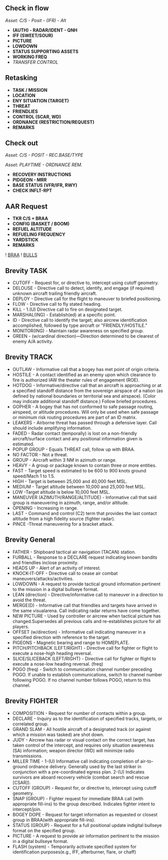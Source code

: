 ## Check in flow

_Asset: C/S - Posit - (IFR) - Alt_

* **(AUTH) - RADAR/IDENT - QNH**
* **IFF (SWEET/SOUR)**
* **PICTURE**
* **LOWDOWN**
* **STATUS SUPPORTING ASSETS**
* **WORKING FREQ**
* _TRANSFER CONTROL_

## Retasking

* **TASK / MISSION**
* **LOCATION**
* **ENY SITUATION (TARGET)**
* **THREAT**
* **FRIENDLIES**
* **CONTROL (SCAR, WD)**
* **ORDNANCE (RESTRICTION/REQUEST)**
* **REMARKS**

## Check out

_Asset: C/S - POSIT - REC.BASE/TYPE_

_Asset: PLAYTIME - ORDNANCE REM._

* **RECOVERY INSTRUCTIONS**
* **PIDGEON - MRR**
* **BASE STATUS (VFR/IFR, RWY)**
* **CHECK INFLT-RPT**

## AAR Request

* **TKR C/S + BRAA**
* **CONFIG (BASKET / BOOM)**
* **REFUEL ALTITUDE**
* **REFUELING FREQUENCY**
* **YARDSTICK**
* **REMARKS**

! [BRAA](BRAA.PNG)
! [BULLS](BULLS.PNG)

## Brevity TASK

* CUTOFF - Request  for,  or  directive  to,  intercept  using  cutoff  geometry.
* DELOUSE - Directive  call  to  detect,  identify,  and  engage  (if  required)  unknown  aircraft trailing  friendly  aircraft.
* DEPLOY - Directive  call  for  the  flight  to  maneuver  to  briefed  positioning.
* FLOW - Directive  call  to  fly  stated  heading.
* KILL - 1.(U)    Directive  call  to  fire  on  designated  target.
* MARSHAL(ING) - Establish(ed)  at  a  specific  point.
* ID - Directive  call  to  identify  the  target;  also  aircrew  identification accomplished,  followed by type  aircraft  or  "FRIENDLY/HOSTILE."
* MONITOR(ING) - Maintain  radar  awareness  on  specified  group.
* GREEN - (w/cardinal  direction)—Direction  determined  to  be  clearest  of  enemy  A/A  activity.

## Brevity TRACK

* OUTLAW - Informative  call  that  a  bogey  has  met  point  of  origin  criteria.
* HOSTILE - A  contact  identified  as  an  enemy  upon  which  clearance  to  fire  is  authorized  IAW the  theater  rules  of  engagement  (ROE).
* HOTDOG - Informative/directive  call  that  an  aircraft  is  approaching  or  at  a  specified standoff  distance  from  the  sovereign  airspace  of  a  nation  (as  defined  by  national  boundaries  or territorial  sea  and  airspace).    (Color  may  indicate  additional  standoff  distance.)    Follow  briefed procedures.
* GOPHER - A  bogey  that  has  not  conformed  to  safe  passage  routing,  airspeed,  or  altitude procedures.  Will  only  be  used  when  safe  passage  or  minimum  risk  routing  procedures  are  part  of an ID matrix.
* LEAKERS - Airborne  threat  has  passed  through  a  defensive  layer.    Call  should  include amplifying  information.
* FADED - Radar  contact  (temporally)  is  lost  on  a  non-friendly  aircraft/surface  contact  and  any positional  information  given  is  estimated.
* POPUP GROUP - Equals THREAT call, follow up with BRAA. 
* NO  FACTOR - Not  a  threat.
* GROUP - Aircraft  within  3  NM  in  azimuth  or  range.
* HEAVY - A  group  or  package  known  to  contain  three  or  more  entities.
* FAST - Target  speed  is  estimated  to  be  600  to  900  knots  ground  speed/Mach  1  to  1.5.
* HIGH - Target  is  between  25,000  and  40,000  feet  MSL.
* MEDIUM - Target  altitude  between  10,000  and  25,000  feet  MSL. 
* LOW  -Target  altitude  is  below  10,000  feet  MSL.
* MANEUVER (AZIMUTH/RANGE/ALTITUDE) - Informative  call  that  said  group  is maneuvering  in  azimuth,  range,  and/or  altitude.
* OPENING - Increasing  in  range.
* LAST - Command  and  control  (C2)  term  that  provides  the  last  contact  altitude  from  a  high fidelity  source  (fighter  radar).
* PINCE  -Threat  maneuvering  for  a  bracket  attack.


## Brevity General

* FATHER - Shipboard  tactical  air  navigation  (TACAN)  station.
* FURBALL - Response  to  a  DECLARE  request  indicating  known  bandits  and  friendlies  inclose  proximity.
* HEADS  UP - Alert  of  an  activity  of  interest.
* KNOCK-IT-OFF - Directive  call  to  cease  air  combat maneuvers/attacks/activities.
* LOWDOWN - A  request  to  provide  tactical  ground  information  pertinent  to  the  mission  in  a digital  bullseye  format. 
* LEAN (direction) - Directive/informative  call  to  maneuver  in  a  direction  to  avoid  the  threat.
* MERGE(D) - Informative  call  that  friendlies  and  targets  have  arrived  in  the  same  visualarena.    Call  indicating  radar  returns  have  come  together.
* NEW  PICTURE - Used  by  controller  or  aircrew  when  tactical  picture  has  changed.Supersedes  all  previous  calls  and  re-establishes  picture  for  all  players.
* OFFSET  (w/direction) - Informative  call  indicating  maneuver  in  a  specified  direction  with reference  to  the  target.
* PIGEONS - Magnetic  bearing  and  range  to  HOMEPLATE.
* PITCH/PITCHBACK  (LEFT/RIGHT) - Directive  call  for  fighter  or  flight  to  execute  a nose-high  heading  reversal.
* SLICE/SLICEBACK  (LEFT/RIGHT) - Directive  call  for  fighter  or  flight  to  execute  a nose-low  heading  reversal.
(freq)
* POGO  (freq) - Switch  to  communication  channel  number  preceding  POGO. If  unable to  establish  communications,  switch  to  channel  number  following  POGO.    If  no  channel  number follows  POGO,  return  to  this  channel.


## Brevity FIGHTER

* COMPOSITION - Request  for  number  of  contacts  within  a  group.
* DECLARE - Inquiry  as  to  the  identification  of  specified  tracks,  targets,  or  correlated  group.
* GRAND  SLAM - All  hostile  aircraft  of  a  designated  track  (or  against  which  a  mission  was tasked)  are  shot  down.
* JUDY - Aircrew  has  radar  or  visual  contact  on  the  correct  target,  has  taken  control  of  the intercept,  and  requires  only  situation  awareness  (SA)  information;  weapon  director  (WD)  will minimize  radio  transmissions.
* MILLER  TIME - 1-(U)  Informative  call  indicating  completion  of  air-to-ground  ordnance  delivery. Generally used  by  the  last  striker  in  conjunction  with  a  pre-coordinated  egress  plan.
2-(U)  Indicates  survivors  are  aboard  recovery  vehicle  (combat  search  and  rescue  [CSAR]).
* CUTOFF  (GROUP) - Request  for,  or  directive  to,  intercept  using  cutoff  geometry.
* SNAP  (GROUP) - Fighter  request  for  immediate  BRAA  call  (with  appropriate  fill-ins)  to  the  group  described.  Indicates  fighter  intent  to  intercept/join. 
* BOGEY  DOPE - Request  for  target  information  as  requested  or  closest  group  in  BRAA(with  appropriate  fill-ins).
* STATUS  (GROUP) - Request  for  a  full  positional  update  indigital  bullseye  format  on  the  specified  group.
* PICTURE - A request  to  provide  air  information  pertinent  to  the  mission  in  a  digital  bullseye  format.
* FLASH  (system) - Temporarily  activate  specified  system  for  identification  purposes(e.g.,  IFF,  afterburner,  flare,  or  chaff)
